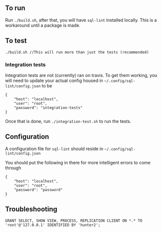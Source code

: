 ## To run  

Run `./build.sh`, after that, you will have `sql-lint` installed locally.
This is a workaround until a package is made.

## To test  

```
./build.sh //This will run more than just the tests (recommended)
```

### Integration tests   

Integration tests are not (currently) ran on travis.
To get them working, you will need to update your actual config housed in `~/.config/sql-lint/config.json`
to be   

```
{
    "host": "localhost",
    "user": "root",
    "password": "integration-tests"
}
```

Once that is done, run `./integration-test.sh` to run the tests.

## Configuration

A configuration file for `sql-lint` should reside in `~/.config/sql-lint/config.json`

You should put the following in there for more intelligent errors to come through

```
{
    "host": "localhost",
    "user": "root",
    "password": "password"
}
```

## Troubleshooting

```
GRANT SELECT, SHOW VIEW, PROCESS, REPLICATION CLIENT ON *.* TO 'root'@'127.0.0.1' IDENTIFIED BY 'hunter2';
```


